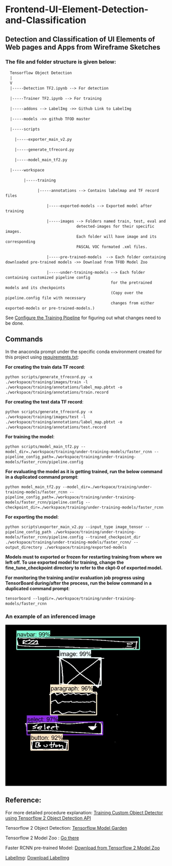 # Frontend-UI-Element-Detection-and-Classification
## Detection and Classification of UI Elements of Web pages and Apps from Wireframe Sketches


### The file and folder structure is given below:

```
  Tensorflow Object Detection 
  |
  V
  |-----Detection TF2.ipynb --> For detection
 
  |-----Trainer TF2.ipynb --> For training
 
  |-----addons --> LabelImg ->> Github Link to LabelImg 
 
  |-----models ->> github TFOD master
 
  |-----scripts
 
 	|-----exporter_main_v2.py
 
 	|-----generate_tfrecord.py
 
 	|-----model_main_tf2.py
 
  |-----workspace
  
        |-----training
 
              |-----annotations --> Contains labelmap and TF record files
 
 		          |-----exported-models --> Exported model after training
 
 		          |-----images --> Folders named train, test, eval and 
                               detected-images for their specific images. 
                               Each folder will have image and its corresponding
                               PASCAL VOC formated .xml files.
 
 		          |-----pre-trained-models  --> Each folder containing downloaded pre-trained models ->> Download from TFOD Model Zoo
 
 		          |-----under-training-models --> Each folder containing customized pipeline config 
                                              for the pretrained models and its checkpoints
                                              (Copy over the pipeline.config file with necessary 
                                              changes from either exported-models or pre-trained-models.)

```
See [Configure the Training Pipeline](https://tensorflow-object-detection-api-tutorial.readthedocs.io/en/latest/training.html#configure-the-training-pipeline) for figuring out what changes need to be done.


## Commands

In the anaconda prompt under the specific conda environment created for this project using [requirements.txt](https://github.com/Somoy73/Frontend-UI-Element-Detection-and-Classification/blob/master/requirements.txt):

**For creating the train data TF record**:
```
python scripts/generate_tfrecord.py -x ./workspace/training/images/train -l ./workspace/training/annotations/label_map.pbtxt -o ./workspace/training/annotations/train.record
```

**For creating the test data TF record**:
```
python scripts/generate_tfrecord.py -x ./workspace/training/images/test -l ./workspace/training/annotations/label_map.pbtxt -o ./workspace/training/annotations/test.record
```

**For training the model**:
```
python scripts/model_main_tf2.py --model_dir=./workspace/training/under-training-models/faster_rcnn --pipeline_config_path=./workspace/training/under-training-models/faster_rcnn/pipeline.config
```

**For evaluating the model as it is getting trained, run the below command in a duplicated command prompt**:
```
python model_main_tf2.py --model_dir=./workspace/training/under-training-models/faster_rcnn --pipeline_config_path=./workspace/training/under-training-models/faster_rcnn/pipeline.config --checkpoint_dir=./workspace/training/under-training-models/faster_rcnn
```

**For exporting the model**:<br/>
```
python scripts\exporter_main_v2.py --input_type image_tensor --pipeline_config_path ./workspace/training/under-training-models/faster_rcnn/pipeline.config --trained_checkpoint_dir ./workspace/training/under-training-models/faster_rcnn/ --output_directory ./workspace/training/exported-models
```
**Models must to exported or frozen for restarting training from where we left off. To use exported model for training, change the fine_tune_checkpoint directory to refer to the ckpt-0 of exported model.**


**For monitoring the training and/or evaluation job progress using TensorBoard during/after the process, run the below command in a duplicated command prompt**: <br/>
```
tensorboard --logdir=./workspace/training/under-training-models/faster_rcnn
```


### An example of an inferenced image
![Inferenced Image](https://github.com/Somoy73/Frontend-UI-Element-Detection-and-Classification/blob/master/workspace/training/images/detected_images/i292.jpg)

## Reference:

For more detailed procedure explanation: [Training Custom Object Detector using Tensorflow 2 Object Detection API](https://tensorflow-object-detection-api-tutorial.readthedocs.io/en/latest/training.html)

Tensorflow 2 Object Detection: [Tensorflow Model Garden](https://github.com/tensorflow/models)

Tensorflow 2 Model Zoo : [Go there](https://github.com/tensorflow/models/blob/master/research/object_detection/g3doc/tf2_detection_zoo.md)

Faster RCNN pre-trained Model: [Download from Tensorflow 2 Model Zoo](http://download.tensorflow.org/models/object_detection/tf2/20200711/faster_rcnn_inception_resnet_v2_640x640_coco17_tpu-8.tar.gz)

[LabelImg](https://github.com/tzutalin/labelImg): [Download LabelImg](https://github.com/tzutalin/labelImg/files/2638199/windows_v1.8.1.zip)
